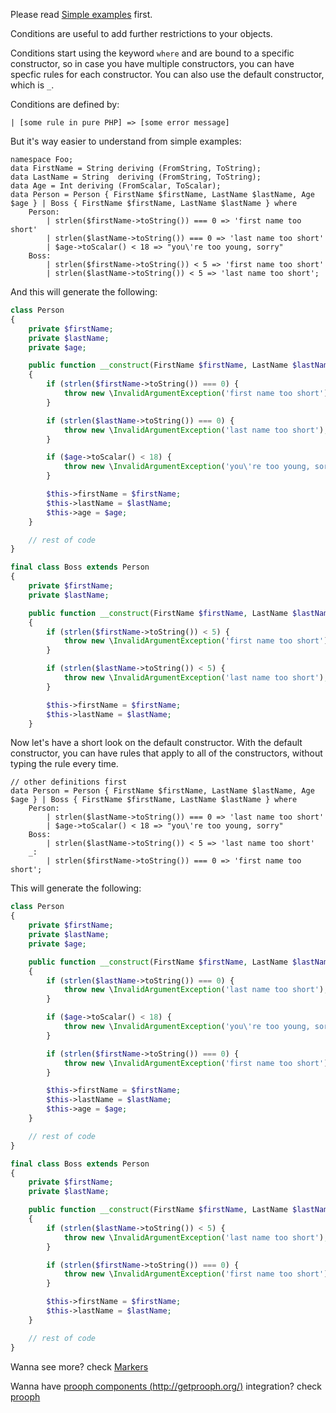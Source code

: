 Please read [Simple examples](Simple%20Examples.md) first.

Conditions are useful to add further restrictions to your objects.

Conditions start using the keyword `where` and are bound to a specific constructor, so in case you have multiple constructors,
you can have specfic rules for each constructor. You can also use the default constructor, which is `_`.

Conditions are defined by:
```
| [some rule in pure PHP] => [some error message]
```

But it's way easier to understand from simple examples:

```
namespace Foo;
data FirstName = String deriving (FromString, ToString);
data LastName = String  deriving (FromString, ToString);
data Age = Int deriving (FromScalar, ToScalar);
data Person = Person { FirstName $firstName, LastName $lastName, Age $age } | Boss { FirstName $firstName, LastName $lastName } where
    Person:
        | strlen($firstName->toString()) === 0 => 'first name too short'
        | strlen($lastName->toString()) === 0 => 'last name too short'
        | $age->toScalar() < 18 => "you\'re too young, sorry"
    Boss:
        | strlen($firstName->toString()) < 5 => 'first name too short'
        | strlen($lastName->toString()) < 5 => 'last name too short';
```

And this will generate the following:

```php
class Person
{
    private $firstName;
    private $lastName;
    private $age;

    public function __construct(FirstName $firstName, LastName $lastName, Age $age)
    {
        if (strlen($firstName->toString()) === 0) {
            throw new \InvalidArgumentException('first name too short');
        }

        if (strlen($lastName->toString()) === 0) {
            throw new \InvalidArgumentException('last name too short');
        }

        if ($age->toScalar() < 18) {
            throw new \InvalidArgumentException('you\'re too young, sorry');
        }

        $this->firstName = $firstName;
        $this->lastName = $lastName;
        $this->age = $age;
    }

    // rest of code
}

final class Boss extends Person
{
    private $firstName;
    private $lastName;

    public function __construct(FirstName $firstName, LastName $lastName)
    {
        if (strlen($firstName->toString()) < 5) {
            throw new \InvalidArgumentException('first name too short');
        }

        if (strlen($lastName->toString()) < 5) {
            throw new \InvalidArgumentException('last name too short');
        }

        $this->firstName = $firstName;
        $this->lastName = $lastName;
    }
```

Now let's have a short look on the default constructor.
With the default constructor, you can have rules that apply to all of the constructors, without typing the rule every time.

```
// other definitions first
data Person = Person { FirstName $firstName, LastName $lastName, Age $age } | Boss { FirstName $firstName, LastName $lastName } where
    Person:
        | strlen($lastName->toString()) === 0 => 'last name too short'
        | $age->toScalar() < 18 => "you\'re too young, sorry"
    Boss:
        | strlen($lastName->toString()) < 5 => 'last name too short'
    _:
        | strlen($firstName->toString()) === 0 => 'first name too short';
```

This will generate the following:

```php
class Person
{
    private $firstName;
    private $lastName;
    private $age;

    public function __construct(FirstName $firstName, LastName $lastName, Age $age)
    {
        if (strlen($lastName->toString()) === 0) {
            throw new \InvalidArgumentException('last name too short');
        }

        if ($age->toScalar() < 18) {
            throw new \InvalidArgumentException('you\'re too young, sorry');
        }

        if (strlen($firstName->toString()) === 0) {
            throw new \InvalidArgumentException('first name too short');
        }

        $this->firstName = $firstName;
        $this->lastName = $lastName;
        $this->age = $age;
    }

    // rest of code
}

final class Boss extends Person
{
    private $firstName;
    private $lastName;

    public function __construct(FirstName $firstName, LastName $lastName)
    {
        if (strlen($lastName->toString()) < 5) {
            throw new \InvalidArgumentException('last name too short');
        }

        if (strlen($firstName->toString()) === 0) {
            throw new \InvalidArgumentException('first name too short');
        }

        $this->firstName = $firstName;
        $this->lastName = $lastName;
    }

    // rest of code
}
```

Wanna see more? check [Markers](Markers.md)

Wanna have [prooph components (http://getprooph.org/)](http://getprooph.org/) integration? check [prooph](prooph.md)
